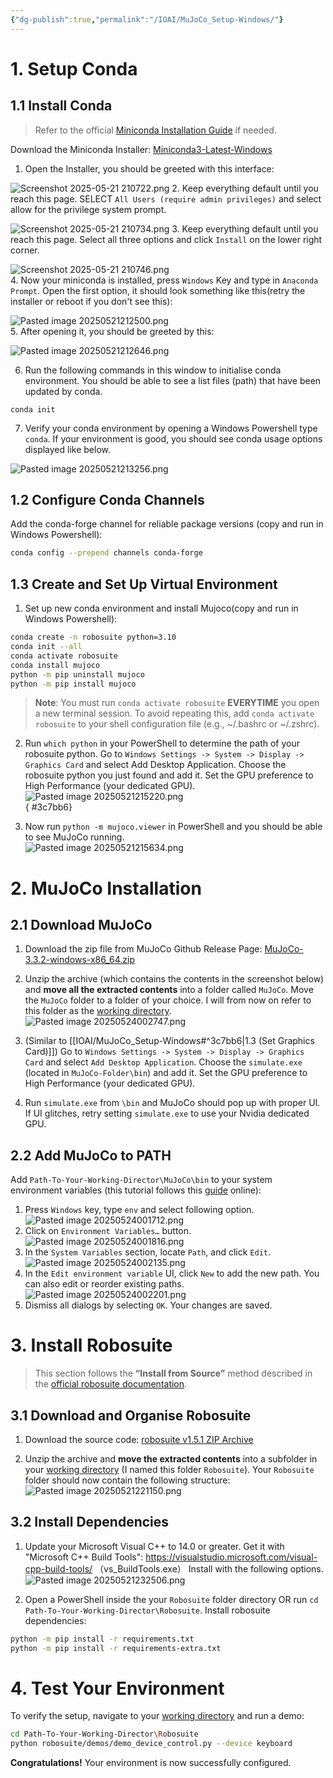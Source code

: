 ```yaml
---
{"dg-publish":true,"permalink":"/IOAI/MuJoCo_Setup-Windows/"}
---
```



# 1. Setup Conda 
## 1.1 Install Conda
> Refer to the official [Miniconda Installation Guide](https://www.anaconda.com/docs/getting-started/miniconda/install) if needed.

Download the Miniconda Installer: [Miniconda3-Latest-Windows](https://repo.anaconda.com/miniconda/Miniconda3-latest-Windows-x86_64.exe)  

1. Open the Installer, you should be greeted with this interface:  

![Screenshot 2025-05-21 210722.png](/img/user/Attachments/Screenshot%202025-05-21%20210722.png)
2. Keep everything default until you reach this page. SELECT `All Users (require admin privileges)` and select allow for the privilege system prompt.  

![Screenshot 2025-05-21 210734.png](/img/user/Attachments/Screenshot%202025-05-21%20210734.png)
3. Keep everything default until you reach this page. Select all three options and click `Install` on the lower right corner.  

![Screenshot 2025-05-21 210746.png](/img/user/Attachments/Screenshot%202025-05-21%20210746.png)  
4. Now your miniconda is installed, press `Windows` Key and type in `Anaconda Prompt`. Open the first option, it should look something like this(retry the installer or reboot if you don't see this):  

![Pasted image 20250521212500.png](/img/user/Attachments/Pasted%20image%2020250521212500.png)  
5. After opening it, you should be greeted by this:

![Pasted image 20250521212646.png](/img/user/Attachments/Pasted%20image%2020250521212646.png)  

6. Run the following commands in this window to initialise conda environment. You should be able to see a list files (path) that have been updated by conda.

```shell
conda init
```

7. Verify your conda environment by opening a Windows Powershell type `conda`. If your environment is good, you should see conda usage options displayed like below.  

![Pasted image 20250521213256.png](/img/user/Attachments/Pasted%20image%2020250521213256.png)  
## 1.2 Configure Conda Channels

Add the conda-forge channel for reliable package versions (copy and run in Windows Powershell):
```sh
conda config --prepend channels conda-forge
```

## 1.3 Create and Set Up Virtual Environment

1. Set up new conda environment and install Mujoco(copy and run in Windows Powershell):
```sh
conda create -n robosuite python=3.10  
conda init --all  
conda activate robosuite  
conda install mujoco  
python -m pip uninstall mujoco
python -m pip install mujoco
```
> **Note**: You must run `conda activate robosuite` **EVERYTIME** you open a new terminal session.
> To avoid repeating this, add `conda activate robosuite` to your shell configuration file (e.g., ~/.bashrc or ~/.zshrc).

2. Run `which python` in your PowerShell to determine the path of your robosuite python. Go to `Windows Settings -> System -> Display -> Graphics Card` and select Add Desktop Application. Choose the robosuite python you just found and add it. Set the GPU preference to High Performance (your dedicated GPU). 
![Pasted image 20250521215220.png](/img/user/Attachments/Pasted%20image%2020250521215220.png)  
{ #3c7bb6}


3. Now run `python -m mujoco.viewer` in PowerShell and you should be able to see MuJoCo running.  
![Pasted image 20250521215634.png](/img/user/Attachments/Pasted%20image%2020250521215634.png)  

<div style="page-break-after: always;"></div>

# 2. MuJoCo Installation
## 2.1 Download MuJoCo
1. Download the zip file from MuJoCo Github Release Page: [MuJoCo-3.3.2-windows-x86_64.zip](https://github.com/google-deepmind/mujoco/releases/download/3.3.2/mujoco-3.3.2-windows-x86_64.zip)

2. Unzip the archive (which contains the contents in the screenshot below) and **move all the extracted contents** into a folder called `MuJoCo`. Move the `MuJoCo` folder to a folder of your choice. I will from now on refer to this folder as the <u>working directory</u>.
![Pasted image 20250524002747.png](/img/user/Attachments/Pasted%20image%2020250524002747.png)

3. (Similar to [[IOAI/MuJoCo_Setup-Windows#^3c7bb6\|1.3 (Set Graphics Card)]]) Go to `Windows Settings -> System -> Display -> Graphics Card` and select `Add Desktop Application`. Choose the `simulate.exe` (located in `MuJoCo-Folder\bin`) and add it. Set the GPU preference to High Performance (your dedicated GPU).

4. Run `simulate.exe` from `\bin` and MuJoCo should pop up with proper UI. If UI glitches, retry setting `simulate.exe` to use your Nvidia dedicated GPU.

## 2.2 Add MuJoCo to PATH
Add `Path-To-Your-Working-Director\MuJoCo\bin` to your system environment variables (this tutorial follows this [guide](https://www.eukhost.com/kb/how-to-add-to-the-path-on-windows-10-and-windows-11/) online):
1. Press `Windows` key, type `env` and select following option.
  ![Pasted image 20250524001712.png](/img/user/Attachments/Pasted%20image%2020250524001712.png)
2. Click on `Environment Variables…` button.
  ![Pasted image 20250524001816.png](/img/user/Attachments/Pasted%20image%2020250524001816.png)
3. In the `System Variables` section, locate `Path`, and click `Edit`.
  ![Pasted image 20250524002135.png](/img/user/Attachments/Pasted%20image%2020250524002135.png)
4. In the `Edit environment variable` UI, click `New` to add the new path. You can also edit or reorder existing paths.
  ![Pasted image 20250524002201.png](/img/user/Attachments/Pasted%20image%2020250524002201.png)
5. Dismiss all dialogs by selecting `OK`. Your changes are saved.

<div style="page-break-after: always;"></div>

# 3. Install Robosuite
>This section follows the **“Install from Source”** method described in the [official robosuite documentation](https://robosuite.ai/docs/installation.html).  

## 3.1 Download and Organise Robosuite
1. Download the source code: [robosuite v1.5.1 ZIP Archive](https://github.com/ARISE-Initiative/robosuite/archive/refs/tags/v1.5.1.zip)  

2. Unzip the archive and **move the extracted contents** into a subfolder in your <u>working directory</u> (I named this folder `Robosuite`). Your `Robosuite` folder should now contain the following structure:  
![Pasted image 20250521221150.png](/img/user/Attachments/Pasted%20image%2020250521221150.png)  

## 3.2 Install Dependencies

1. Update your Microsoft Visual C++ to 14.0 or greater. Get it with "Microsoft C++ Build Tools": https://visualstudio.microsoft.com/visual-cpp-build-tools/ （vs_BuildTools.exe）
Install with the following options.
![Pasted image 20250521232506.png](/img/user/Attachments/Pasted%20image%2020250521232506.png)  

2. Open a PowerShell inside the your `Robosuite` folder directory OR run `cd Path-To-Your-Working-Director\Robosuite`. Install robosuite dependencies:

```sh
python -m pip install -r requirements.txt
python -m pip install -r requirements-extra.txt
```

<div style="page-break-after: always;"></div>

# 4. Test Your Environment

To verify the setup, navigate to your <u>working directory</u> and run a demo:
```sh
cd Path-To-Your-Working-Director\Robosuite
python robosuite/demos/demo_device_control.py --device keyboard
```

**Congratulations!** Your environment is now successfully configured.